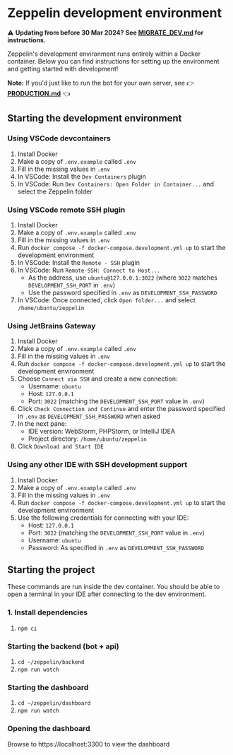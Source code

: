 # Zeppelin development environment

⚠️ **Updating from before 30 Mar 2024? See [MIGRATE_DEV.md](./MIGRATE_DEV.md) for instructions.**

Zeppelin's development environment runs entirely within a Docker container.
Below you can find instructions for setting up the environment and getting started with development!

**Note:** If you'd just like to run the bot for your own server, see 👉 **[PRODUCTION.md](./PRODUCTION.md)** 👈

## Starting the development environment

### Using VSCode devcontainers
1. Install Docker
2. Make a copy of `.env.example` called `.env`
3. Fill in the missing values in `.env`
4. In VSCode: Install the `Dev Containers` plugin
5. In VSCode: Run `Dev Containers: Open Folder in Container...` and select the Zeppelin folder

### Using VSCode remote SSH plugin
1. Install Docker
2. Make a copy of `.env.example` called `.env`
3. Fill in the missing values in `.env`
4. Run `docker compose -f docker-compose.development.yml up` to start the development environment
5. In VSCode: Install the `Remote - SSH` plugin
6. In VSCode: Run `Remote-SSH: Connect to Host...`
    * As the address, use `ubuntu@127.0.0.1:3022` (where `3022` matches `DEVELOPMENT_SSH_PORT` in `.env`)
    * Use the password specified in `.env` as `DEVELOPMENT_SSH_PASSWORD`
7. In VSCode: Once connected, click `Open folder...` and select `/home/ubuntu/zeppelin`

### Using JetBrains Gateway
1. Install Docker
2. Make a copy of `.env.example` called `.env`
3. Fill in the missing values in `.env`
4. Run `docker compose -f docker-compose.development.yml up` to start the development environment
5. Choose `Connect via SSH` and create a new connection:
    * Username: `ubuntu`
    * Host: `127.0.0.1`
    * Port: `3022` (matching the `DEVELOPMENT_SSH_PORT` value in `.env`)
6. Click `Check Connection and Continue` and enter the password specified in `.env` as `DEVELOPMENT_SSH_PASSWORD` when asked
7. In the next pane:
    * IDE version: WebStorm, PHPStorm, or IntelliJ IDEA
    * Project directory: `/home/ubuntu/zeppelin`
8. Click `Download and Start IDE`

### Using any other IDE with SSH development support
1. Install Docker
2. Make a copy of `.env.example` called `.env`
3. Fill in the missing values in `.env`
4. Run `docker compose -f docker-compose.development.yml up` to start the development environment
5. Use the following credentials for connecting with your IDE:
    * Host: `127.0.0.1`
    * Port: `3022` (matching the `DEVELOPMENT_SSH_PORT` value in `.env`)
    * Username: `ubuntu`
    * Password: As specified in `.env` as `DEVELOPMENT_SSH_PASSWORD`

## Starting the project
These commands are run inside the dev container. You should be able to open a terminal in your IDE after connecting to the dev environment.

### 1. Install dependencies

1. `npm ci`

### Starting the backend (bot + api)

1. `cd ~/zeppelin/backend`
2. `npm run watch`

### Starting the dashboard

1. `cd ~/zeppelin/dashboard`
2. `npm run watch`

### Opening the dashboard
Browse to https://localhost:3300 to view the dashboard
